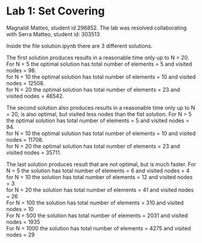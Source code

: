 # Lab 1: Set Covering

Magnaldi Matteo, student id 296852.
The lab was resolved collaborating with Serra Matteo, student id: 303513

Inside the file solution.ipynb there are 3 different solutions.

The first solution produces results in a reasonable time only up to N = 20. <br>
For N = 5 the optimal solution has total number of elements = 5 and visited nodes = 98. <br>
for N = 10 the optimal solution has total number of elements = 10 and visited nodes = 12508. <br>
for N = 20 the optimal solution has total number of elements = 23 and visited nodes = 46542. <br>

The second solution also produces results in a reasonable time only up to N = 20, is also optimal, but visited less nodes than the fist solution. 
For N = 5 the optimal solution has total number of elements = 5 and visited nodes = 94. <br>
for N = 10 the optimal solution has total number of elements = 10 and visited nodes = 11708. <br>
for N = 20 the optimal solution has total number of elements = 23 and visited nodes = 35711. <br>

The last solution produces result that are not optimal, but is much faster.
For N = 5 the solution has total number of elements = 6 and visited nodes = 4 <br>
for N = 10 the solution has total number of elements = 12 and visited nodes = 3 <br>
for N = 20 the solution has total number of elements = 41 and visited nodes = 26 <br>
For N = 100 the solution has total number of elements = 310 and visited nodes = 10 <br>
For N = 500 the solution has total number of elements = 2031 and visited nodes = 1935 <br>
For N = 1000 the solution has total number of elements = 4275 and visited nodes = 29
